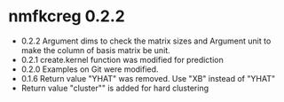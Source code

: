 # nmfkcreg 0.2.2
- 0.2.2 Argument dims to check the matrix sizes and Argument unit to make the column of basis matrix be unit.
- 0.2.1 create.kernel function was modified for prediction
- 0.2.0 Examples on Git were modified.
- 0.1.6 Return value "YHAT" was removed. Use "XB" instead of "YHAT"
- Return value "cluster"" is added for hard clustering

